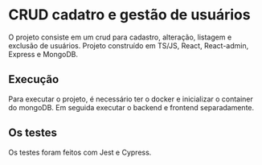 # CRUD cadatro e gestão de usuários

O projeto consiste em um crud para cadastro, alteração, listagem e exclusão de usuários.
Projeto construído em TS/JS, React, React-admin, Express e MongoDB.

## Execução

Para executar o projeto, é necessário ter o docker e inicializar o container do mongoDB.
Em seguida executar o backend e frontend separadamente.

## Os testes

Os testes foram feitos com Jest e Cypress.
